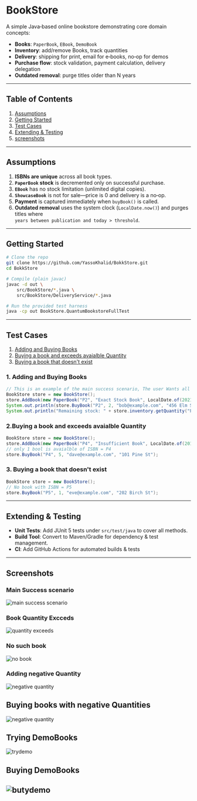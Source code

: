 # BookStore

A simple Java‑based online bookstore demonstrating core domain concepts:

- **Books**: `PaperBook`, `EBook`, `DemoBook`  
- **Inventory**: add/remove Books, track quantities  
- **Delivery**: shipping for print, email for e‑books, no‑op for demos  
- **Purchase flow**: stock validation, payment calculation, delivery delegation  
- **Outdated removal**: purge titles older than N years

---

## Table of Contents

1. [Assumptions](#assumptions)  
2. [Getting Started](#getting-started)  
3. [Test Cases](#test-cases)  
4. [Extending & Testing](#extending--testing)
5. [screenshots](#screenshots)

---

## Assumptions <a name="assumptions"> </a>

1. **ISBNs are unique** across all book types.  
2. **`PaperBook` stock** is decremented only on successful purchase.  
3. **`EBook`** has no stock limitation (unlimited digital copies).  
4. **`ShowcaseBook`** is not for sale—price is 0 and delivery is a no‑op.  
5. **Payment** is captured immediately when `buyBook()` is called.  
6. **Outdated removal** uses the system clock (`LocalDate.now()`) and purges titles where  
   `years between publication and today > threshold`.  

---

## Getting Started

```bash
# Clone the repo
git clone https://github.com/YassoKhalid/BokkStore.git
cd BokkStore

# Compile (plain javac)
javac -d out \
    src/BookStore/*.java \
    src/BookStore/DeliveryService/*.java

# Run the provided test harness
java -cp out BookStore.QuantumBookstoreFullTest
```
---

## Test Cases

1. [Adding and Buying Books](#addingbuying)
2. [Buying a book and exceeds avaialble Quantity](#exceeds)
3. [Buying a book that doesn't exist](#exist)
   
### 1. Adding and Buying Books <a name="addingbuying"></a>

```java
// This is an example of the main success scenario, The user Wants all books in the stock
BookStore store = new BookStore();
store.AddBook(new PaperBook("P2", "Exact Stock Book", LocalDate.of(2021, 6, 15), 30.0, 2), 2);
System.out.println(store.BuyBook("P2", 2, "bob@example.com", "456 Elm St"));
System.out.println("Remaining stock: " + store.inventory.getQuantity("P2"));
```

### 2.Buying a book and exceeds avaialble Quantity <a name="exceeds"></a>

```java
BookStore store = new BookStore();
store.AddBook(new PaperBook("P4", "Insufficient Book", LocalDate.of(2019, 11, 11), 40.0, 1),1);
// only 1 bool is avaialble of ISBN = P4
store.BuyBook("P4", 5, "dave@example.com", "101 Pine St");
```

### 3. Buying a book that doesn't exist <a name="exist"></a>

```java
BookStore store = new BookStore();
// No book with ISBN = P5
store.BuyBook("P5", 1, "eve@example.com", "202 Birch St");
```

---
## Extending & Testing

* **Unit Tests**: Add JUnit 5 tests under `src/test/java` to cover all methods.
* **Build Tool**: Convert to Maven/Gradle for dependency & test management.
* **CI**: Add GitHub Actions for automated builds & tests


---

## Screenshots

### Main Success scenario
![main success scenario](Images/pic1.png)


### Book Quantity Excceds
![quantity exceeds](Images/pic2.png)

### No such book
![no book](Images/pic3.png)

### Adding negative Quantity
![negative quantity](Images/pic4.png)

## Buying books with negative Quantities
![negative quantity](Images/pic5.png)

## Trying DemoBooks
![trydemo](Images/pic7.png)

## Buying DemoBooks
![butydemo](Images/pic6.png)
---

